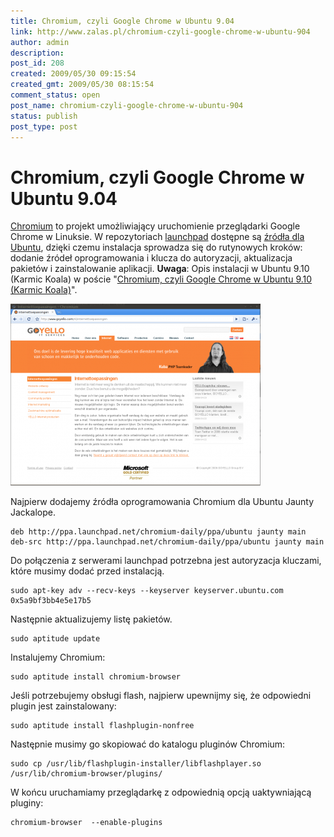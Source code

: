 ```yaml
---
title: Chromium, czyli Google Chrome w Ubuntu 9.04
link: http://www.zalas.pl/chromium-czyli-google-chrome-w-ubuntu-904
author: admin
description: 
post_id: 208
created: 2009/05/30 09:15:54
created_gmt: 2009/05/30 08:15:54
comment_status: open
post_name: chromium-czyli-google-chrome-w-ubuntu-904
status: publish
post_type: post
---
```


<!--Chromium to projekt umożliwiający uruchomienie przeglądarki Google Chrome w Linuksie. W repozytoriach launchpad dostępne są źródła dla Ubuntu, dzięki czemu instalacja sprowadza się do rutynowych kroków: dodanie źródeł oprogramowania i klucza do autoryzacji, aktualizacja pakietów i zainstalowanie aplikacji.-->

# Chromium, czyli Google Chrome w Ubuntu 9.04

[Chromium](http://chromium.org/) to projekt umożliwiający uruchomienie przeglądarki Google Chrome w Linuksie. W repozytoriach [launchpad](https://launchpad.net/chromium-project) dostępne są [źródła dla Ubuntu](https://launchpad.net/~chromium-daily/+archive/ppa), dzięki czemu instalacja sprowadza się do rutynowych kroków: dodanie źródeł oprogramowania i klucza do autoryzacji, aktualizacja pakietów i zainstalowanie aplikacji. **Uwaga**: Opis instalacji w Ubuntu 9.10 (Karmic Koala) w poście "[Chromium, czyli Google Chrome w Ubuntu 9.10 (Karmic Koala)](/chromium-czyli-google-chrome-w-ubuntu-910-karmic-koala)". 

![Przeglądarka Chromium](/uploads/wp/2009/05/chromium-goyello-400x291.png)

Najpierw dodajemy źródła oprogramowania Chromium dla Ubuntu Jaunty Jackalope. 
    
    
    deb http://ppa.launchpad.net/chromium-daily/ppa/ubuntu jaunty main
    deb-src http://ppa.launchpad.net/chromium-daily/ppa/ubuntu jaunty main

Do połączenia z serwerami launchpad potrzebna jest autoryzacja kluczami, które musimy dodać przed instalacją. 
    
    
    sudo apt-key adv --recv-keys --keyserver keyserver.ubuntu.com 0x5a9bf3bb4e5e17b5

Następnie aktualizujemy listę pakietów. 
    
    
    sudo aptitude update

Instalujemy Chromium: 
    
    
    sudo aptitude install chromium-browser

Jeśli potrzebujemy obsługi flash, najpierw upewnijmy się, że odpowiedni plugin jest zainstalowany: 
    
    
    sudo aptitude install flashplugin-nonfree

Następnie musimy go skopiować do katalogu pluginów Chromium: 
    
    
    sudo cp /usr/lib/flashplugin-installer/libflashplayer.so /usr/lib/chromium-browser/plugins/

W końcu uruchamiamy przeglądarkę z odpowiednią opcją uaktywniającą pluginy: 
    
    
    chromium-browser  --enable-plugins
